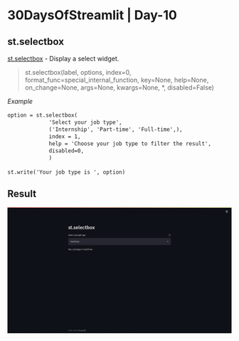 # 30DaysOfStreamlit | Day-10

## st.selectbox
  
[st.selectbox](https://docs.streamlit.io/library/api-reference/widgets/st.selectbox) - Display a select widget.
> st.selectbox(label, options, index=0, format_func=special_internal_function, key=None, help=None, on_change=None, args=None, kwargs=None, *, disabled=False)

*Example*
``` 
option = st.selectbox(
             'Select your job type',
             ('Internship', 'Part-time', 'Full-time',),
             index = 1,
             help = 'Choose your job type to filter the result',
             disabled=0,
             )
             
st.write('Your job type is ', option)
```
## Result
![day10](https://github.com/dotaadarsh/30DaysOfStreamlit/blob/main/asserts/Day-10.png)
